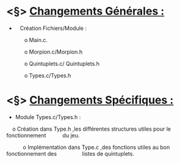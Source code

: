 # <§> **<u>Changements Générales :</u>**

-    Création Fichiers/Module :

            o Main.c.

            o Morpion.c/Morpion.h

            o Quintuplets.c/ Quintuplets.h

            o Types.c/Types.h



# <§> **<u>Changements Spécifiques :</u>**



-   Module Types.c/Types.h :
  
      o Création dans Type.h ,les différentes structures utiles pour le fonctionnement           du jeu.

           o Implémentation dans Type.c ,des fonctions utiles au bon fonctionnement des                 listes de quintuplets.
